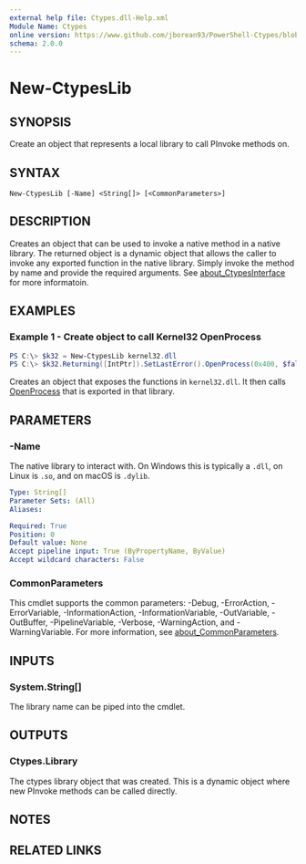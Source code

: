 ```yaml
---
external help file: Ctypes.dll-Help.xml
Module Name: Ctypes
online version: https://www.github.com/jborean93/PowerShell-Ctypes/blob/main/docs/en-US/New-CtypesLib.md
schema: 2.0.0
---
```


# New-CtypesLib

## SYNOPSIS
Create an object that represents a local library to call PInvoke methods on.

## SYNTAX

```
New-CtypesLib [-Name] <String[]> [<CommonParameters>]
```

## DESCRIPTION
Creates an object that can be used to invoke a native method in a native library.
The returned object is a dynamic object that allows the caller to invoke any exported function in the native library.
Simply invoke the method by name and provide the required arguments.
See [about_CtypesInterface](./about_CtypesInterface.md) for more informatoin.

## EXAMPLES

### Example 1 - Create object to call Kernel32 OpenProcess
```powershell
PS C:\> $k32 = New-CtypesLib kernel32.dll
PS C:\> $k32.Returning([IntPtr]).SetLastError().OpenProcess(0x400, $false, $processId)
```

Creates an object that exposes the functions in `kernel32.dll`.
It then calls [OpenProcess](https://learn.microsoft.com/en-us/windows/win32/api/processthreadsapi/nf-processthreadsapi-openprocess) that is exported in that library.

## PARAMETERS

### -Name
The native library to interact with.
On Windows this is typically a `.dll`, on Linux is `.so`, and on macOS is `.dylib`.

```yaml
Type: String[]
Parameter Sets: (All)
Aliases:

Required: True
Position: 0
Default value: None
Accept pipeline input: True (ByPropertyName, ByValue)
Accept wildcard characters: False
```

### CommonParameters
This cmdlet supports the common parameters: -Debug, -ErrorAction, -ErrorVariable, -InformationAction, -InformationVariable, -OutVariable, -OutBuffer, -PipelineVariable, -Verbose, -WarningAction, and -WarningVariable. For more information, see [about_CommonParameters](http://go.microsoft.com/fwlink/?LinkID=113216).

## INPUTS

### System.String[]
The library name can be piped into the cmdlet.

## OUTPUTS

### Ctypes.Library
The ctypes library object that was created. This is a dynamic object where new PInvoke methods can be called directly.

## NOTES

## RELATED LINKS
